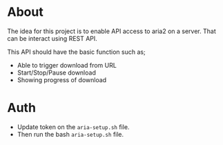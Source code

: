 # About
The idea for this project is to enable API access to aria2 on a server. That can be interact using REST API.

This API should have the basic function such as;
- Able to trigger download from URL
- Start/Stop/Pause download
- Showing progress of download


# Auth
- Update token on the `aria-setup.sh` file. 
- Then run the bash `aria-setup.sh` file. 